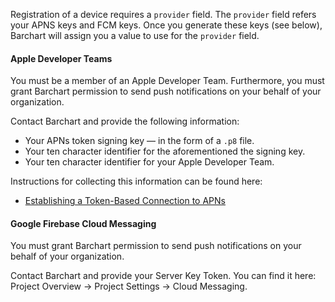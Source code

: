 Registration of a device requires a `provider` field. The `provider` field refers your APNS keys and FCM keys. Once you generate these keys (see below), Barchart will assign you a value to use for the `provider` field.

#### Apple Developer Teams

You must be a member of an Apple Developer Team. Furthermore, you must grant Barchart permission to send push notifications on your behalf of your organization.

Contact Barchart and provide the following information:

* Your APNs token signing key — in the form of a ```.p8``` file.
* Your ten character identifier for the aforementioned the signing key.
* Your ten character identifier for your Apple Developer Team.

Instructions for collecting this information can be found here:

* [Establishing a Token-Based Connection to APNs](https://developer.apple.com/documentation/usernotifications/setting_up_a_remote_notification_server/establishing_a_token-based_connection_to_apns)

#### Google Firebase Cloud Messaging

You must grant Barchart permission to send push notifications on your behalf of your organization.

Contact Barchart and provide your Server Key Token. You can find it here: Project Overview -> Project Settings -> Cloud Messaging.